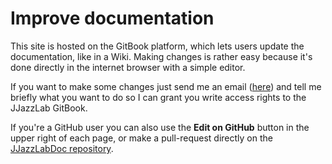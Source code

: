 # Improve documentation

This site is hosted on the GitBook platform, which lets users update the documentation, like in a Wiki. Making changes is rather easy because it's done directly in the internet browser with a simple editor.

If you want to make some changes just send me an email \([here](https://www.jjazzlab.com/en/contact/)\) and tell me briefly what you want to do so I can grant you write access rights to the JJazzLab GitBook. 

If you're a GitHub user you can also use the **Edit on GitHub** button in the upper right of each page, or make a pull-request directly on the [JJazzLabDoc repository](https://github.com/jjazzboss/JJazzLabDoc).









